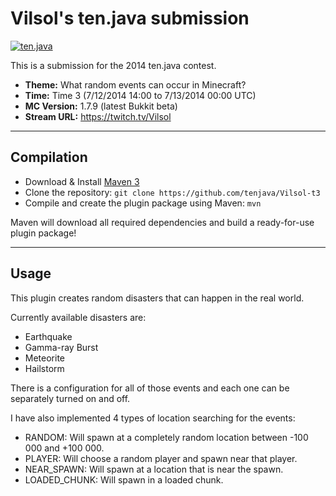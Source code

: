 Vilsol's ten.java submission
==============================

[![ten.java](https://cdn.mediacru.sh/hu4CJqRD7AiB.svg)](https://tenjava.com/)

This is a submission for the 2014 ten.java contest.

- __Theme:__ What random events can occur in Minecraft?
- __Time:__ Time 3 (7/12/2014 14:00 to 7/13/2014 00:00 UTC)
- __MC Version:__ 1.7.9 (latest Bukkit beta)
- __Stream URL:__ https://twitch.tv/Vilsol

<!-- put chosen theme above -->

---------------------------------------

Compilation
-----------

- Download & Install [Maven 3](http://maven.apache.org/download.html)
- Clone the repository: `git clone https://github.com/tenjava/Vilsol-t3`
- Compile and create the plugin package using Maven: `mvn`

Maven will download all required dependencies and build a ready-for-use plugin package!

---------------------------------------

Usage
-----

This plugin creates random disasters that can happen in the real world. 

Currently available disasters are:
- Earthquake
- Gamma-ray Burst
- Meteorite
- Hailstorm

There is a configuration for all of those events and each one can be separately turned on and off.

I have also implemented 4 types of location searching for the events:
- RANDOM: Will spawn at a completely random location between -100 000 and +100 000.
- PLAYER: Will choose a random player and spawn near that player.
- NEAR_SPAWN: Will spawn at a location that is near the spawn.
- LOADED_CHUNK:  Will spawn in a loaded chunk.